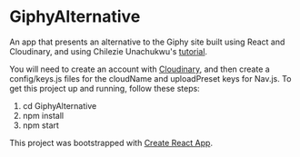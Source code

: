# GiphyAlternative

An app that presents an alternative to the Giphy site built using React and Cloudinary, and using Chilezie Unachukwu's [tutorial](https://scotch.io/tutorials/build-your-own-giphy-alternative-with-react).

You will need to create an account with [Cloudinary](https://cloudinary.com), and then create a config/keys.js files for the cloudName and uploadPreset keys for Nav.js. To get this project up and running, follow these steps: 

1) cd GiphyAlternative
2) npm install
3) npm start

This project was bootstrapped with [Create React App](https://github.com/facebookincubator/create-react-app).

